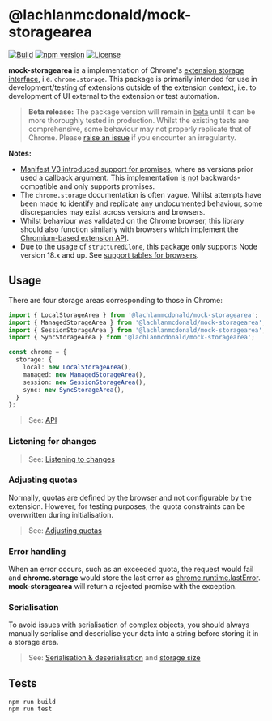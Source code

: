 # @lachlanmcdonald/mock-storagearea

[![Build](https://github.com/lachlanmcdonald/mock-storagearea/actions/workflows/build.yml/badge.svg?branch=main)][build-link] [![npm version](https://badge.fury.io/js/%40lachlanmcdonald%2Fmock-storagearea.svg)][package-link] [![License](https://img.shields.io/badge/License-MIT-blue.svg)][license-link] 

__mock-storagearea__ is a implementation of Chrome's [extension storage interface](https://developer.chrome.com/docs/extensions/reference/storage/), i.e. `chrome.storage`. This package is primarily intended for use in development/testing of extensions outside of the extension context, i.e. to development of UI external to the extension or test automation.

> __Beta release:__ The package version will remain in <u>beta</u> until it can be more thoroughly tested in production. Whilst the existing tests are comprehensive, some behaviour may not properly replicate that of Chrome. Please [raise an issue](https://github.com/lachlanmcdonald/mock-storagearea/issues) if you encounter an irregularity.

__Notes:__ 

- [Manifest V3 introduced support for promises](https://developer.chrome.com/docs/extensions/mv3/promises/), where as versions prior used a callback argument. This implementation <u>is not</u>  backwards-compatible and only supports promises.
- The `chrome.storage` documentation is often vague. Whilst attempts have been made to identify and replicate any undocumented behaviour, some discrepancies may exist across versions and browsers.
- Whilst behaviour was validated on the Chrome browser, this library should also function similarly with browsers which implement the [Chromium-based extension API](https://developer.chrome.com/docs/extensions/reference/).
- Due to the usage of `structuredClone`, this package only supports Node version 18.x and up. See [support tables for browsers](https://caniuse.com/?search=structuredClone).

## Usage

There are four storage areas corresponding to those in Chrome:

```ts
import { LocalStorageArea } from '@lachlanmcdonald/mock-storagearea';
import { ManagedStorageArea } from '@lachlanmcdonald/mock-storagearea';
import { SessionStorageArea } from '@lachlanmcdonald/mock-storagearea';
import { SyncStorageArea } from '@lachlanmcdonald/mock-storagearea';

const chrome = {
  storage: {
    local: new LocalStorageArea(),
    managed: new ManagedStorageArea(),
    session: new SessionStorageArea(),
    sync: new SyncStorageArea(),
  }
};
```

> See: [API]

### Listening for changes

> See: [Listening to changes](https://github.com/lachlanmcdonald/mock-storagearea/wiki/Listening-to-changes)

### Adjusting quotas

Normally, quotas are defined by the browser and not configurable by the extension. However, for testing purposes, the quota constraints can be overwritten during initialisation.

> See: [Adjusting quotas](https://github.com/lachlanmcdonald/mock-storagearea/wiki/Adjusting-quotas)

### Error handling

When an error occurs, such as an exceeded quota, the request would fail and __chrome.storage__ would store the last error as [chrome.runtime.lastError](https://developer.chrome.com/docs/extensions/reference/runtime/#property-lastError). __mock-storagearea__ will return a rejected promise with the exception.

### Serialisation

To avoid issues with serialisation of complex objects, you should always manually serialise and deserialise your data into a string before storing it in a storage area.

> See: [Serialisation & deserialisation](https://github.com/lachlanmcdonald/mock-storagearea/wiki/Serialisation-&-deserialisation) and [storage size](https://github.com/lachlanmcdonald/mock-storagearea/wiki/Storage-size)

## Tests

```shell
npm run build
npm run test
```

[build-link]: https://github.com/lachlanmcdonald/mock-storagearea/actions
[package-link]: https://www.npmjs.com/package/@lachlanmcdonald/mock-storagearea
[license-link]: https://github.com/lachlanmcdonald/mock-storagearea/blob/main/LICENSE
[API]: https://github.com/lachlanmcdonald/mock-storagearea/wiki/API
